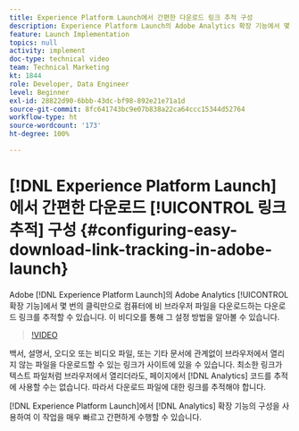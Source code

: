 ```yaml
---
title: Experience Platform Launch에서 간편한 다운로드 링크 추적 구성
description: Experience Platform Launch의 Adobe Analytics 확장 기능에서 몇 번의 클릭만으로 사이트에서 다운로드 링크(컴퓨터에 비 브라우저 파일을 다운로드하는 링크)를 추적할 수 있습니다. 이 비디오를 통해 그 설정 방법을 알아볼 수 있습니다.
feature: Launch Implementation
topics: null
activity: implement
doc-type: technical video
team: Technical Marketing
kt: 1844
role: Developer, Data Engineer
level: Beginner
exl-id: 28822d90-6bbb-43dc-bf98-892e21e71a1d
source-git-commit: 8fc641743bc9e07b838a22ca64ccc15344d52764
workflow-type: ht
source-wordcount: '173'
ht-degree: 100%

---
```


# [!DNL Experience Platform Launch]에서 간편한 다운로드 [!UICONTROL 링크 추적] 구성 {#configuring-easy-download-link-tracking-in-adobe-launch}

Adobe [!DNL Experience Platform Launch]의 Adobe Analytics [!UICONTROL 확장 기능]에서 몇 번의 클릭만으로 컴퓨터에 비 브라우저 파일을 다운로드하는 다운로드 링크를 추적할 수 있습니다. 이 비디오를 통해 그 설정 방법을 알아볼 수 있습니다.

>[!VIDEO](https://video.tv.adobe.com/v/25762/?quality=12&learn=on)

백서, 설명서, 오디오 또는 비디오 파일, 또는 기타 문서에 관계없이 브라우저에서 열리지 않는 파일을 다운로드할 수 있는 링크가 사이트에 있을 수 있습니다. 최소한 링크가 텍스트 파일처럼 브라우저에서 열리더라도, 페이지에서 [!DNL Analytics] 코드를 추적에 사용할 수는 없습니다. 따라서 다운로드 파일에 대한 링크를 추적해야 합니다.

[!DNL Experience Platform Launch]에서 [!DNL Analytics] 확장 기능의 구성을 사용하여 이 작업을 매우 빠르고 간편하게 수행할 수 있습니다.
